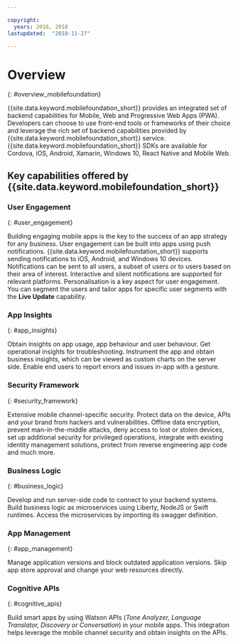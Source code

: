```yaml
---

copyright:
  years: 2016, 2018
lastupdated:  "2018-11-27"

---
```


#	Overview
{: #overview_mobilefoundation}

{{site.data.keyword.mobilefoundation_short}} provides an integrated set of backend capabilities for Mobile, Web and Progressive Web Apps (PWA). Developers can choose to use front-end tools or frameworks of their choice and leverage the rich set of backend capabilities provided by {{site.data.keyword.mobilefoundation_short}} service. {{site.data.keyword.mobilefoundation_short}} SDKs are available for Cordova, iOS, Android, Xamarin, Windows 10, React Native and Mobile Web. 

## Key capabilities offered by {{site.data.keyword.mobilefoundation_short}}

### User Engagement
{: #user_engagement}

Building engaging mobile apps is the key to the success of an app strategy for any business. User engagement can be built into apps using push notifications. {{site.data.keyword.mobilefoundation_short}} supports sending notifications to iOS, Android, and Windows 10 devices. Notifications can be sent to all users, a subset of users or to users based on their area of interest. Interactive and silent notifications are supported for relevant platforms. Personalisation is a key aspect for user engagement. You can segment the users and tailor apps for specific user segments with the **Live Update** capability.

###  App Insights
{: #app_insights}

Obtain insights on app usage, app behaviour and user behaviour. Get operational insights for troubleshooting. Instrument the app and obtain business insights, which can be viewed as custom charts on the server side. Enable end users to report errors and issues in-app with a gesture.

###  Security Framework
{: #security_framework}

Extensive mobile channel-specific security. Protect data on the device, APIs and your brand from hackers and vulnerabilities. Offline data encryption, prevent man-in-the-middle attacks, deny access to lost or stolen devices, set up additional security for privileged operations, integrate with existing identity management solutions, protect from reverse engineering app code and much more.

###  Business Logic
{: #business_logic}

Develop and run server-side code to connect to your backend systems. Build business logic as microservices using Liberty, NodeJS or Swift runtimes. Access the microservices by importing its swagger definition.

###  App Management
{:  #app_management}

Manage application versions and block outdated application versions. Skip app store approval and change your web resources directly.

###  Cognitive APIs
{:  #cognitive_apis}

Build smart apps by using Watson APIs (*Tone Analyzer, Language Translator, Discovery or Conversation*) in your mobile apps. This integration helps leverage the mobile channel security and obtain insights on the APIs.

